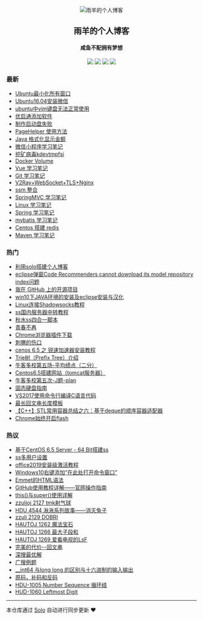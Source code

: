 <p align="center"><img alt="雨羊的个人博客" src="https://static.b3log.org/images/brand/solo-32.png"></p><h2 align="center">
雨羊的个人博客
</h2>

<h4 align="center">咸鱼不配拥有梦想</h4>
<p align="center"><a title="雨羊的个人博客" target="_blank" href="https://github.com/Rainsheep/solo-blog"><img src="https://img.shields.io/github/last-commit/Rainsheep/solo-blog.svg?style=flat-square&color=FF9900"></a>
<a title="GitHub repo size in bytes" target="_blank" href="https://github.com/Rainsheep/solo-blog"><img src="https://img.shields.io/github/repo-size/Rainsheep/solo-blog.svg?style=flat-square"></a>
<a title="Solo Version" target="_blank" href="https://github.com/88250/solo/releases"><img src="https://img.shields.io/badge/solo-4.2.0-f1e05a.svg?style=flat-square&color=blueviolet"></a>
<a title="Hits" target="_blank" href="https://github.com/88250/hits"><img src="https://hits.b3log.org/Rainsheep/solo-blog.svg"></a></p>

### 最新

* [Ubuntu最小化所有窗口](https://www.rainsheep.cn/articles/2020/07/17/1594959812671.html)
* [Ubuntu16.04安装微信](https://www.rainsheep.cn/articles/2020/07/17/1594953338426.html)
* [ubuntu中vim键盘无法正常使用](https://www.rainsheep.cn/articles/2020/07/17/1594948392242.html)
* [优启通添加软件](https://www.rainsheep.cn/articles/2020/06/23/1592902650423.html)
* [制作启动盘失败](https://www.rainsheep.cn/articles/2020/06/23/1592852337356.html)
* [PageHelper 使用方法](https://www.rainsheep.cn/articles/2020/03/31/1585595975549.html)
* [Java 格式化显示金额](https://www.rainsheep.cn/articles/2020/03/31/1585591249751.html)
* [微信小程序学习笔记](https://www.rainsheep.cn/articles/2020/03/27/1585322624228.html)
* [挖矿病毒kdevtmpfsi](https://www.rainsheep.cn/articles/2020/03/24/1585042584843.html)
* [Docker Volume](https://www.rainsheep.cn/articles/2020/03/24/1585040770531.html)
* [Vue 学习笔记](https://www.rainsheep.cn/articles/2020/03/18/1584528972534.html)
* [Git 学习笔记](https://www.rainsheep.cn/articles/2020/03/13/1584091376522.html)
* [V2Ray+WebSocket+TLS+Nginx](https://www.rainsheep.cn/articles/2020/03/11/1583901747768.html)
* [ssm 整合](https://www.rainsheep.cn/articles/2020/03/11/1583867371280.html)
* [SpringMVC 学习笔记](https://www.rainsheep.cn/articles/2020/03/10/1583771477763.html)
* [Linux 学习笔记](https://www.rainsheep.cn/articles/2020/03/09/1583763466425.html)
* [Spring 学习笔记](https://www.rainsheep.cn/articles/2020/03/08/1583653357274.html)
* [mybatis 学习笔记](https://www.rainsheep.cn/articles/2020/03/06/1583434614785.html)
* [Centos 搭建 redis](https://www.rainsheep.cn/articles/2020/03/02/1583150597818.html)
* [Maven 学习笔记](https://www.rainsheep.cn/articles/2020/03/01/1583043885121.html)

### 热门

* [利用solo搭建个人博客](https://www.rainsheep.cn/articles/2019/11/26/1574768448759.html)
* [eclipse弹窗Code Recommenders cannot download its model repository index问题](https://www.rainsheep.cn/articles/2019/12/26/1577347094403.html)
* [我在 GitHub 上的开源项目](https://www.rainsheep.cn/my-github-repos)
* [win10下JAVA环境的安装及eclipse安装与汉化](https://www.rainsheep.cn/articles/2019/12/03/1575384194057.html)
* [Linux连接Shadowsocks教程](https://www.rainsheep.cn/articles/2019/11/27/1574834487620.html)
* [ ss国内服务器中转教程](https://www.rainsheep.cn/articles/2019/11/27/1574832516527.html)
* [秋水ss四合一脚本](https://www.rainsheep.cn/articles/2019/12/03/1575384979104.html)
* [青春不再](https://www.rainsheep.cn/articles/2019/12/06/1575562594149.html)
* [Chrome浏览器插件下载](https://www.rainsheep.cn/articles/2019/12/12/1576159594449.html)
* [刺猬的伤口](https://www.rainsheep.cn/articles/2019/12/15/1576347876719.html)
* [cenos 6.5 之 锐速加速器安装教程](https://www.rainsheep.cn/articles/2019/12/02/1575297653373.html)
* [Trie树（Prefix Tree）介绍](https://www.rainsheep.cn/articles/2019/12/03/1575379107462.html)
* [ 牛客多校第五场-平均绩点（二分）](https://www.rainsheep.cn/articles/2019/12/03/1575384407094.html)
* [Centos6.5搭建网站（tomcat服务器）](https://www.rainsheep.cn/articles/2019/12/02/1575295932463.html)
* [牛客多校第五次-J题-plan](https://www.rainsheep.cn/articles/2019/12/03/1575384722059.html)
* [固态硬盘指南](https://www.rainsheep.cn/articles/2019/12/16/1576504667021.html)
* [VS2017使用命令行编译C语言代码](https://www.rainsheep.cn/articles/2019/12/03/1575342765204.html)
* [ 最长回文串长度模板](https://www.rainsheep.cn/articles/2019/12/03/1575378105229.html)
* [【C++】STL常用容器总结之六：基于deque的顺序容器适配器](https://www.rainsheep.cn/articles/2019/12/03/1575383105229.html)
* [Chrome始终开启flash](https://www.rainsheep.cn/articles/2019/12/11/1576047589725.html)

### 热议

* [基于CentOS 6.5 Server - 64 Bit搭建ss](https://www.rainsheep.cn/articles/2019/12/02/1575296686709.html)
* [ss多用户设置](https://www.rainsheep.cn/articles/2019/12/02/1575297082354.html)
* [office2019安装级激活教程](https://www.rainsheep.cn/articles/2019/12/02/1575297996107.html)
* [Windows10右键添加“在此处打开命令窗口”](https://www.rainsheep.cn/articles/2019/12/03/1575342092041.html)
* [Emmet的HTML语法](https://www.rainsheep.cn/articles/2019/12/03/1575342660935.html)
* [GitHub使用教程详解——官网操作指南](https://www.rainsheep.cn/articles/2019/12/03/1575344137526.html)
* [this()与super()使用详解](https://www.rainsheep.cn/articles/2019/12/03/1575345084763.html)
* [zzulioj 2127 tmk射气球](https://www.rainsheep.cn/articles/2019/12/03/1575345658197.html)
* [HDU 4544 湫湫系列故事——消灭兔子](https://www.rainsheep.cn/articles/2019/12/03/1575345854198.html)
* [zzuli 2129 DOBRI](https://www.rainsheep.cn/articles/2019/12/03/1575346502036.html)
* [HAUTOJ 1262 魔法宝石](https://www.rainsheep.cn/articles/2019/12/03/1575346620240.html)
* [HAUTOJ 1266 最大子段和](https://www.rainsheep.cn/articles/2019/12/03/1575346785207.html)
* [HAUTOJ 1269 爱看电视的LsF](https://www.rainsheep.cn/articles/2019/12/03/1575346917311.html)
* [完美的代价--回文串](https://www.rainsheep.cn/articles/2019/12/03/1575347043247.html)
* [深搜最优解](https://www.rainsheep.cn/articles/2019/12/03/1575347098939.html)
* [广搜例题](https://www.rainsheep.cn/articles/2019/12/03/1575347163169.html)
* [__int64 与long long 的区别与十六进制的输入输出](https://www.rainsheep.cn/articles/2019/12/03/1575347217268.html)
* [原码，补码和反码](https://www.rainsheep.cn/articles/2019/12/03/1575347249208.html)
* [HDU-1005 Number Sequence 循环结](https://www.rainsheep.cn/articles/2019/12/03/1575347335905.html)
* [HUD-1060 Leftmost Digit](https://www.rainsheep.cn/articles/2019/12/03/1575347380440.html)

---

本仓库通过 [Solo](https://github.com/88250/solo) 自动进行同步更新 ❤️ 